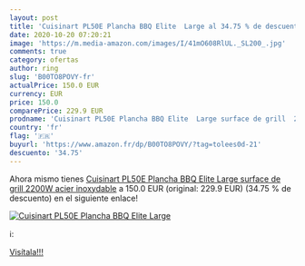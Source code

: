 ```yaml
---
layout: post
title: 'Cuisinart PL50E Plancha BBQ Elite  Large al 34.75 % de descuento'
date: 2020-10-20 07:20:21
image: 'https://m.media-amazon.com/images/I/41mO608RlUL._SL200_.jpg'
comments: true
category: ofertas
author: ring
slug: 'B00TO8POVY-fr'
actualPrice: 150.0 EUR
currency: EUR
price: 150.0
comparePrice: 229.9 EUR
prodname: 'Cuisinart PL50E Plancha BBQ Elite  Large surface de grill  2200W  acier inoxydable'
country: 'fr'
flag: '🇫🇷'
buyurl: 'https://www.amazon.fr/dp/B00TO8POVY/?tag=tolees0d-21'
descuento: '34.75'
---
```


Ahora mismo tienes [Cuisinart PL50E Plancha BBQ Elite  Large surface de grill  2200W  acier inoxydable](https://www.amazon.fr/dp/B00TO8POVY/?tag=tolees0d-21) a 150.0 EUR (original: 229.9 EUR) (34.75 %  de descuento) en el siguiente enlace!

[![Cuisinart PL50E Plancha BBQ Elite  Large](https://m.media-amazon.com/images/I/41mO608RlUL._SL200_.jpg)](https://www.amazon.fr/dp/B00TO8POVY/?tag=tolees0d-21)

ℹ️:


[Visítala!!!](https://www.amazon.fr/dp/B00TO8POVY/?tag=tolees0d-21)
